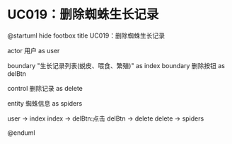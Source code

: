 # UC019：删除蜘蛛生长记录

@startuml
hide footbox
title UC019：删除蜘蛛生长记录

actor 用户 as user

boundary "生长记录列表(蜕皮、喂食、繁殖)" as index
boundary 删除按钮 as delBtn

control 删除记录 as delete

entity 蜘蛛信息 as spiders

user -> index
index -> delBtn:点击
delBtn -> delete
delete -> spiders

@enduml
